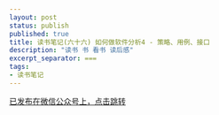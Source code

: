 ```yaml
---
layout: post
status: publish
published: true
title: 读书笔记(六十六) 如何做软件分析4 - 策略、用例、接口
description: "读书 书 看书 读后感"
excerpt_separator: ===
tags:
- 读书笔记
---
```


[已发布在微信公众号上，点击跳转](https://mp.weixin.qq.com/s?__biz=MzU1ODY1ODY2NA==&mid=2247485593&idx=1&sn=11f282bcd666b1fd29a267bc095e1d15&chksm=fc226d9ecb55e488d854395bde94f4459208d8ab4c5b4fbd430f72750e010061226f8218e1cf&token=546801700&lang=zh_CN#rd)





